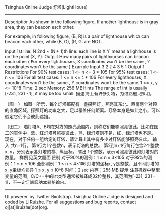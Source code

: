 Tsinghua Online Judge
灯塔(LightHouse)
________________________________________
Description
As shown in the following figure, If another lighthouse is in gray area, they can beacon each other.
 
For example, in following figure, (B, R) is a pair of lighthouse which can beacon each other, while (B, G), (R, G) are NOT.
 
Input
1st line: N
2nd ~ (N + 1)th line: each line is X Y, means a lighthouse is on the point (X, Y).
Output
How many pairs of lighthourses can beacon each other
( For every lighthouses, X coordinates won't be the same , Y coordinates won't be the same )
Example
Input
3
2 2
4 3
5 1
Output
1
Restrictions
For 90% test cases: 1 <= n <= 3 * 105
For 95% test cases: 1 <= n <= 106
For all test cases: 1 <= n <= 4 * 106
For every lighthouses, X coordinates won't be the same , Y coordinates won't be the same.
1 <= x, y <= 10^8
Time: 2 sec
Memory: 256 MB
Hints
The range of int is usually [-231, 231 - 1], it may be too small.
描述
海上有许多灯塔，为过路船只照明。
 
（图一）
如图一所示，每个灯塔都配有一盏探照灯，照亮其东北、西南两个对顶的直角区域。探照灯的功率之大，足以覆盖任何距离。灯塔本身是如此之小，可以假定它们不会彼此遮挡。
 
（图二）
若灯塔A、B均在对方的照亮范围内，则称它们能够照亮彼此。比如在图二的实例中，蓝、红灯塔可照亮彼此，蓝、绿灯塔则不是，红、绿灯塔也不是。
现在，对于任何一组给定的灯塔，请计算出其中有多少对灯塔能够照亮彼此。
输入
共n+1行。
第1行为1个整数n，表示灯塔的总数。
第2到n+1行每行包含2个整数x, y，分别表示各灯塔的横、纵坐标。
输出
1个整数，表示可照亮彼此的灯塔对的数量。
样例
见英文题面
限制
对于90%的测例：1 ≤ n ≤ 3×105
对于95%的测例：1 ≤ n ≤ 106
全部测例：1 ≤ n ≤ 4×106
灯塔的坐标x, y是整数，且不同灯塔的x, y坐标均互异
1 ≤ x, y ≤ 10^8
时间：2 sec
内存：256 MB
提示
注意机器中整型变量的范围，C/C++中的int类型通常被编译成32位整数，其范围为[-231, 231 - 1]，不一定足够容纳本题的输出。
________________________________________
UI powered by Twitter Bootstrap.
Tsinghua Online Judge is designed and coded by Li Ruizhe.
For all suggestions and bug reports, contact oj[at]liruizhe[dot]org.

